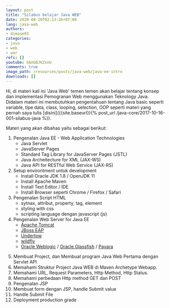 ```yaml
---
layout: post
title: "Silabus belajar Java WEB"
date: 2020-08-20T02:13:26+07:00
lang: java-web
authors:
- dimasm93
categories:
- java
- web
- war
refs: []
youtube: GAXGBJKZxnU
comments: true
image_path: /resources/posts/java-web/java-ee-intro
downloads: []
---
```


Hi, di materi kali ini 'Java Web' temen temen akan belajar tentang konsep dan implementasi Pemogranan Web menggunakan Teknology Java. Didalam materi ini membutuhkan pengentahuan tentang Java basic seperti variable, tipe data, class, looping, selection, OOP seperti materi yang pernah saya tulis [disini]({{site.baseurl}}{% post_url /java-core/2017-10-16-001-silabus-java %}).

<!--more-->

Materi yang akan dibahas yaitu sebagai berikut:

1. Pengenalan Java EE - Web Application Technologies
    - Java Servlet
    - JavaServer Pages
    - Standard Tag Library for JavaServer Pages (JSTL)
    - Java Archeitecture for XML (JAX-WS)
    - Java API for RESTful Web Service (JAX-RS)
2. Setup environtment untuk development
    - Install Oracle JDK 1.8 / OpenJDK 11
    - Install Apache Maven
    - Install Text Editor / IDE
    - Install Browser seperti Chrome / Firefox / Safari
3. Pengenalan Script HTML
    - sytnax, attribut, property, tag, element
    - styling with css
    - scripting language dengan javascript (js)
4. Pengenalan Web Server for Java EE
    - [Apache Tomcat](http://tomcat.apache.org/)
    - [JBoss EAP](https://www.redhat.com/en/technologies/jboss-middleware/application-platform)
    - [Undertow](https://undertow.io/)
    - [wildfly](https://wildfly.org/)
    - [Oracle Weblogic](https://www.oracle.com/middleware/technologies/weblogic.html) / [Oracle Glassfish](https://javaee.github.io/glassfish/) / [Payara](https://www.payara.fish/products/payara-micro/)
<!--more-->
5. Membuat Project, dan Membuat program Java Web Pertama dengan Servlet API
6. Memahami Struktur Project Java WEB di Maven Archetype Webapp.
7. Memahami URL, Request Parameters, Http Method, Http Status.
8. Memahami perbedaan Http method GET dan POST
9. Pengenalan JSP
10. Membuat form dengan JSP, handle Submit value
11. Handle Submit File
12. Deployment production grade

